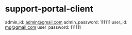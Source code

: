 # support-portal-client

admin_id: admin@gmail.com
admin_password: 111111
user_id: mg@gmail.com
user_password: 111111

